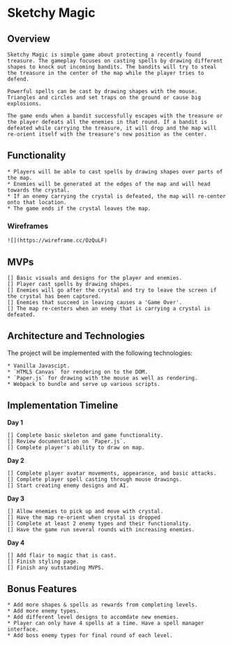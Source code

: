 # Sketchy Magic
## Overview

    Sketchy Magic is simple game about protecting a recently found treasure. The gameplay focuses on casting spells by drawing different shapes to knock out incoming bandits. The bandits will try to steal the treasure in the center of the map while the player tries to defend.

    Powerful spells can be cast by drawing shapes with the mouse. Triangles and circles and set traps on the ground or cause big explosions. 

    The game ends when a bandit successfully escapes with the treasure or the player defeats all the enemies in that round. If a bandit is defeated while carrying the treasure, it will drop and the map will re-orient itself with the treasure's new position as the center.


## Functionality
    * Players will be able to cast spells by drawing shapes over parts of the map.
    * Enemies will be generated at the edges of the map and will head towards the crystal.
    * If an enemy carrying the crystal is defeated, the map will re-center onto that location.
    * The game ends if the crystal leaves the map.

### Wireframes

    ![](https://wireframe.cc/OzQuLF)

## MVPs
    [] Basic visuals and designs for the player and enemies.
    [] Player cast spells by drawing shapes.
    [] Enemies will go after the crystal and try to leave the screen if the crystal has been captured.
    [] Enemies that succeed in leaving causes a 'Game Over'.
    [] The map re-centers when an enemy that is carrying a crystal is defeated.

## Architecture and Technologies

The project will be implemented with the following technologies:

    * Vanilla Javascipt.
    * `HTML5 Canvas` for rendering on to the DOM.
    * `Paper.js` for drawing with the mouse as well as rendering.
    * Webpack to bundle and serve up various scripts.

## Implementation Timeline

**Day 1** 

    [] Complete basic skeleton and game functionality.
    [] Review documentation on `Paper.js`.
    [] Complete player's ability to draw on map.

**Day 2**

    [] Complete player avatar movements, appearance, and basic attacks.
    [] Complete player spell casting through mouse drawings.
    [] Start creating enemy designs and AI.

**Day 3** 

    [] Allow enemies to pick up and move with crystal.
    [] Have the map re-orient when crystal is dropped
    [] Complete at least 2 enemy types and their functionality.
    [] Have the game run several rounds with increasing enemies.

**Day 4** 

    [] Add flair to magic that is cast.
    [] Finish styling page.
    [] Finish any outstanding MVPS.

## Bonus Features

    * Add more shapes & spells as rewards from completing levels.
    * Add more enemy types.
    * Add different level designs to accomdate new enemies.
    * Player can only have 4 spells at a time. Have a spell manager interface.
    * Add boss enemy types for final round of each level.
